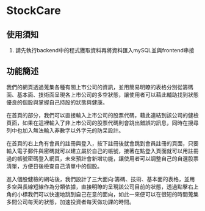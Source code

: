 # StockCare
## 使用須知
1. 請先執行backend中的程式獲取資料再將資料匯入mySQL並與frontend串接
## 功能簡述
我們的網頁透過蒐集各種有關上市公司的資訊，並用簡易明瞭的表格分別從籌碼面、基本面、技術面呈現各上市公司的多空狀態，讓使用者可以藉此輔助找到狀態優良的個股與掌握自己持股的狀態與健康。

在首頁的部分，我們可以直接輸入上市公司的股票代碼，藉此連結到該公司的健檢頁面，如果在這裡輸入了非上市公司的股票代碼則會跳出錯誤的訊息，同時在搜尋列中也加入無法輸入非數字以外字元的防呆設計。

在首頁的右上角有會員的註冊與登入，按下註冊後就會跳到會員註冊的頁面，只要輸入電子郵件與密碼就可以建立屬於自己的帳號，接著在點登入頁面就可以用註冊過的帳號密碼登入網頁，未來預計會新增功能，讓使用者可以調整自己的自選股票清單，方便日後檢查自己清單中的個股。

進入個股健檢的網站後，我們設計了三大面向:籌碼、技術、基本面的表格，並用多空與長線短線作為分類依據，直接明瞭的呈現該公司目前的狀態，透過點擊右上角的小標我們可以快速地跳到自己在意的面向，如此一來便可以在很短的時間蒐集多間公司每天的狀態，加速投資者每天做功課的時間。
